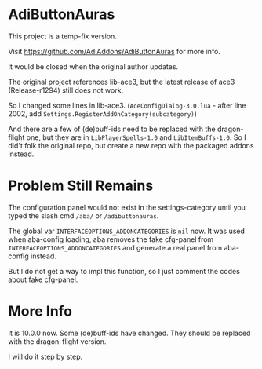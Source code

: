 # AdiButtonAuras

This project is a temp-fix version.

Visit https://github.com/AdiAddons/AdiButtonAuras for more info.

It would be closed when the original author updates.

The original project references lib-ace3, but the latest release of ace3 (Release-r1294) still does not work.

So I changed some lines in lib-ace3. (`AceConfigDialog-3.0.lua` - after line 2002, add `Settings.RegisterAddOnCategory(subcategory)`)

And there are a few of (de)buff-ids need to be replaced with the dragon-flight one, but they are in `LibPlayerSpells-1.0` and `LibItemBuffs-1.0`.
So I did't folk the original repo, but create a new repo with the packaged addons instead.

# Problem Still Remains

The configuration panel would not exist in the settings-category until you typed the slash cmd `/aba/` or `/adibuttonauras`.

The global var `INTERFACEOPTIONS_ADDONCATEGORIES` is `nil` now. It was used when aba-config loading, aba removes the fake cfg-panel from `INTERFACEOPTIONS_ADDONCATEGORIES` and generate a real panel from aba-config instead.

But I do not get a way to impl this function, so I just comment the codes about fake cfg-panel.

# More Info

It is 10.0.0 now. Some (de)buff-ids have changed.  They should be replaced with the dragon-flight version.

I will do it step by step.
